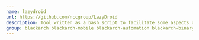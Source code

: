 ```yaml
---
name: lazydroid
url: https://github.com/nccgroup/LazyDroid
description: Tool written as a bash script to facilitate some aspects of an Android Assessment URL : https://github.
group: blackarch blackarch-mobile blackarch-automation blackarch-binary
---
```

